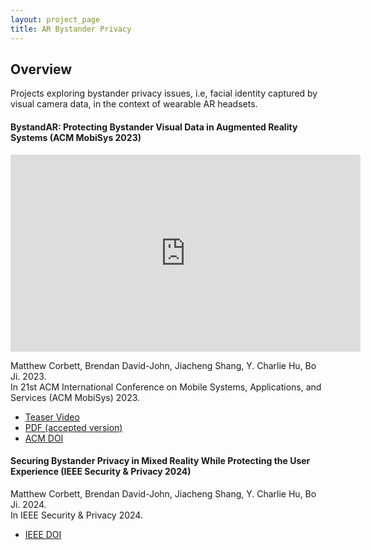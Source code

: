 ```yaml
---
layout: project_page
title: AR Bystander Privacy
---
```


## Overview

Projects exploring bystander privacy issues, i.e, facial identity captured by visual camera data, in the context of wearable AR headsets.


#### BystandAR: Protecting Bystander Visual Data in Augmented Reality Systems (ACM MobiSys 2023)
<iframe width="560" height="315" src="https://youtube.com/embed/VOdCPqdzPjE" frameborder="0" allow="autoplay; encrypted-media" allowfullscreen></iframe>

Matthew Corbett, Brendan David-John, Jiacheng Shang, Y. Charlie Hu, Bo Ji. 2023.\
In 21st ACM International Conference on Mobile Systems, Applications, and Services (ACM MobiSys) 2023.

 - [Teaser Video](https://youtu.be/VOdCPqdzPjE)
 - [PDF (accepted version)]({{root_url}}/assets/pdfs/mobisys23_accepted_version.pdf)
 - [ACM DOI](https://dl.acm.org/doi/abs/10.1145/3581791.3596830)

#### Securing Bystander Privacy in Mixed Reality While Protecting the User Experience (IEEE Security & Privacy 2024)

Matthew Corbett, Brendan David-John, Jiacheng Shang, Y. Charlie Hu, Bo Ji. 2024.\
In IEEE Security & Privacy 2024.

 - [IEEE DOI](https://ieeexplore.ieee.org/document/10339660)